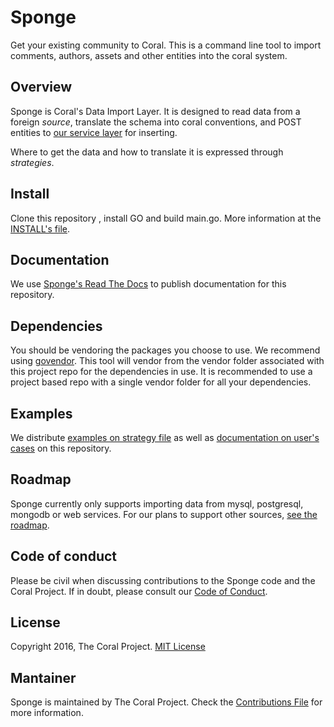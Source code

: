 # Sponge

Get your existing community to Coral. This is a command line tool to import comments, authors, assets and other entities into the coral system.

## Overview

Sponge is Coral's Data Import Layer.  It is designed to read data from a foreign _source_, translate the schema into coral conventions, and POST entities to [our service layer](https://github.com/coralproject/pillar) for inserting.

Where to get the data and how to translate it is expressed through _strategies_.

## Install

Clone this repository , install GO and build main.go. More information at the [INSTALL's file](https://github.com/coralproject/sponge/blob/master/docs/INSTALL.md).

## Documentation

We use [Sponge's Read The Docs](https://sponge.readthedocs.io) to publish documentation for this repository.

## Dependencies

You should be vendoring the packages you choose to use. We recommend using [govendor](https://github.com/kardianos/govendor). This tool will vendor from the vendor folder associated with this project repo for the dependencies in use. It is recommended to use a project based repo with a single vendor folder for all your dependencies.

## Examples

We distribute [examples on strategy file](/examples/)  as well as [documentation on user's cases](/docs/examples) on this repository.

## Roadmap

Sponge currently only supports importing data from mysql, postgresql, mongodb or web services.  For our plans to support other sources, [see the roadmap](ROADMAP.md).

## Code of conduct

Please be civil when discussing contributions to the Sponge code and the Coral Project. If in doubt, please consult our [Code of Conduct](https://the-coral-project.gitbooks.io/coral-bible/content/codeofconduct.html).

## License

Copyright 2016, The Coral Project. [MIT License](/LICENSE)

## Mantainer

Sponge is maintained by The Coral Project. Check the [Contributions File](/CONTRIBUTORS.md) for more information.
